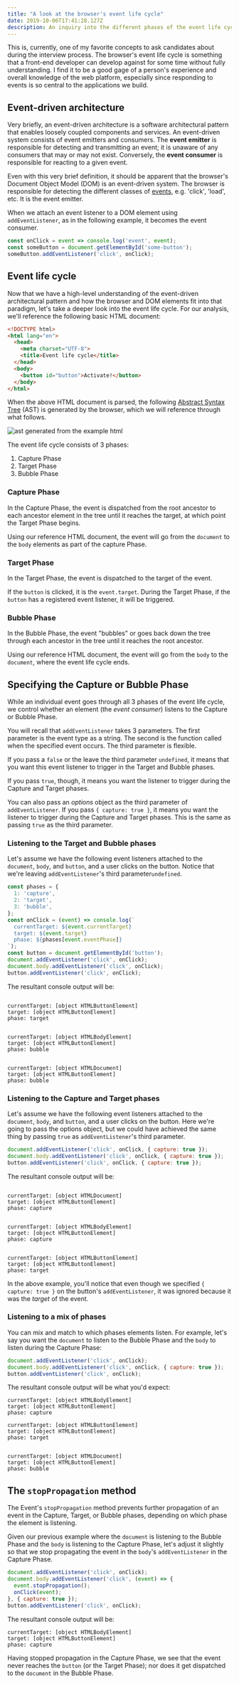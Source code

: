 ```yaml
---
title: "A look at the browser's event life cycle"
date: 2019-10-06T17:41:28.127Z
description: An inquiry into the different phases of the event life cycle.
---
```


This is, currently, one of my favorite concepts to ask candidates about during the interview process. The browser's event life cycle is something that a front-end developer can develop against for some time without fully understanding. I find it to be a good gage of a person's experience and overall knowledge of the web platform, especially since responding to events is so central to the applications we build.

## Event-driven architecture

Very briefly, an event-driven architecture is a software architectural pattern that enables loosely coupled components and services. An event-driven system consists of event emitters and consumers. The __event emitter__ is responsible for detecting and transmitting an event; it is unaware of any consumers that may or may not exist. Conversely, the __event consumer__ is responsible for reacting to a given event.

Even with this very brief definition, it should be apparent that the browser's Document Object Model (DOM) is an event-driven system. The browser is responsible for detecting the different classes of [events](https://html.spec.whatwg.org/#events-2), e.g. 'click', 'load', etc. It is the event emitter.

When we attach an event listener to a DOM element using `addEventListener`, as in the following example, it becomes the event consumer.

```js
const onClick = event => console.log('event', event);
const someButton = document.getElementById('some-button');
someButton.addEventListener('click', onClick);
```

## Event life cycle

Now that we have a high-level understanding of the event-driven architectural pattern and how the browser and DOM elements fit into that paradigm, let's take a deeper look into the event life cycle. For our analysis, we'll reference the following basic HTML document:

```html
<!DOCTYPE html>
<html lang="en">
  <head>
    <meta charset="UTF-8">
    <title>Event life cycle</title>
  </head>
  <body>
    <button id="button">Activate!</button>
  </body>
</html>
```

When the above HTML document is parsed, the following <a href="/glossary/abstract-syntax-tree/">Abstract Syntax Tree</a> (AST) is generated by the browser, which we will reference through what follows.

![ast generated from the example html](html-ast-example.png)

The event life cycle consists of 3 phases:

1. Capture Phase
1. Target Phase
1. Bubble Phase

### Capture Phase

In the Capture Phase, the event is dispatched from the root ancestor to each ancestor element in the tree until it reaches the target, at which point the Target Phase begins.

Using our reference HTML document, the event will go from the `document` to the `body` elements as part of the capture Phase.

### Target Phase

In the Target Phase, the event is dispatched to the target of the event.

If the `button` is clicked, it is the `event.target`. During the Target Phase, if the `button` has a registered event listener, it will be triggered.

### Bubble Phase

In the Bubble Phase, the event "bubbles" or goes back down the tree through each ancestor in the tree until it reaches the root ancestor.

Using our reference HTML document, the event will go from the `body` to the `document`, where the event life cycle ends.

## Specifying the Capture or Bubble Phase

While an individual event goes through all 3 phases of the event life cycle, we control whether an element (the _event consumer_) listens to the Capture or Bubble Phase.

You will recall that `addEventListener` takes 3 parameters. The first parameter is the event type as a string. The second is the function called when the specified event occurs. The third parameter is flexible.

If you pass a `false` or the leave the third parameter `undefined`, it means that you want this event listener to trigger in the Target and Bubble phases.

If you pass `true`, though, it means you want the listener to trigger during the Capture and Target phases.

You can also pass an _options_ object as the third parameter of `addEventListener`. If you pass `{ capture: true }`, it means you want the listener to trigger during the Capture and Target phases. This is the same as passing `true` as the third parameter.

### Listening to the Target and Bubble phases

Let's assume we have the following event listeners attached to the `document`, `body`, and `button`, and a user clicks on the button. Notice that we're leaving `addEventListener`'s third parameter`undefined`.

```js
const phases = {
  1: 'capture',
  2: 'target',
  3: 'bubble',
};
const onClick = (event) => console.log(`
  currentTarget: ${event.currentTarget}
  target: ${event.target}
  phase: ${phases[event.eventPhase]}
`);
const button = document.getElementById('button');
document.addEventListener('click', onClick);
document.body.addEventListener('click', onClick);
button.addEventListener('click', onClick);
```

The resultant console output will be:

```

currentTarget: [object HTMLButtonElement]
target: [object HTMLButtonElement]
phase: target


currentTarget: [object HTMLBodyElement]
target: [object HTMLButtonElement]
phase: bubble


currentTarget: [object HTMLDocument]
target: [object HTMLButtonElement]
phase: bubble
```

### Listening to the Capture and Target phases

Let's assume we have the following event listeners attached to the `document`, `body`, and `button`, and a user clicks on the button. Here we're going to pass the options object, but we could have achieved the same thing by passing `true` as `addEventListener`'s third parameter.

```js
document.addEventListener('click', onClick, { capture: true });
document.body.addEventListener('click', onClick, { capture: true });
button.addEventListener('click', onClick, { capture: true });
```

The resultant console output will be:

```

currentTarget: [object HTMLDocument]
target: [object HTMLButtonElement]
phase: capture


currentTarget: [object HTMLBodyElement]
target: [object HTMLButtonElement]
phase: capture


currentTarget: [object HTMLButtonElement]
target: [object HTMLButtonElement]
phase: target
```

In the above example, you'll notice that even though we specified `{ capture: true }` on the button's `addEventListener`, it was ignored because it was the _target_ of the event.

### Listening to a mix of phases

You can mix and match to which phases elements listen. For example, let's say you want the `document` to listen to the Bubble Phase and the `body` to listen during the Capture Phase:

```js
document.addEventListener('click', onClick);
document.body.addEventListener('click', onClick, { capture: true });
button.addEventListener('click', onClick);
```

The resultant console output will be what you'd expect:

```
currentTarget: [object HTMLBodyElement]
target: [object HTMLButtonElement]
phase: capture

currentTarget: [object HTMLButtonElement]
target: [object HTMLButtonElement]
phase: target


currentTarget: [object HTMLDocument]
target: [object HTMLButtonElement]
phase: bubble
```

## The `stopPropagation` method

The Event's `stopPropagation` method prevents further propagation of an event in the Capture, Target, or Bubble phases, depending on which phase the element is listening.

Given our previous example where the `document` is listening to the Bubble Phase and the `body` is listening to the Capture Phase, let's adjust it slightly so that we stop propagating the event in the `body`'s `addEventListener` in the Capture Phase.

```js
document.addEventListener('click', onClick);
document.body.addEventListener('click', (event) => {
  event.stopPropagation();
  onClick(event);
}, { capture: true });
button.addEventListener('click', onClick);
```

The resultant console output will be:

```
currentTarget: [object HTMLBodyElement]
target: [object HTMLButtonElement]
phase: capture
```

Having stopped propagation in the Capture Phase, we see that the event never reaches the `button` (or the Target Phase); nor does it get dispatched to the `document` in the Bubble Phase.
